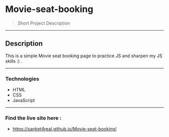 # Movie-seat-booking

>Short Project Description
---
## Description

This is a simple Movie seat booking page to practice JS and sharpen my JS skills :) .

---

### Technologies

- HTML
- CSS
- JavaScript

---

### Find the live site here :

- https://sanket4real.github.io/Movie-seat-booking/
